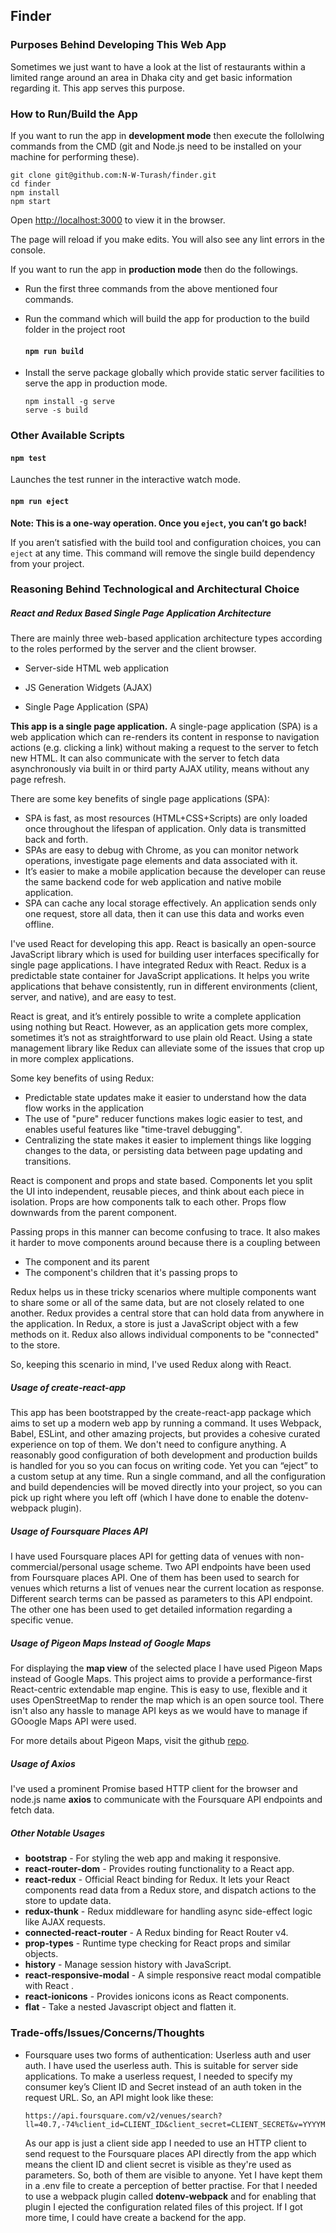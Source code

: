 ## Finder

### Purposes Behind Developing This Web App

Sometimes we just want to have a look at the list of restaurants within a limited range around an area in Dhaka city and get basic information regarding it. This app serves this purpose.

### How to Run/Build the App

If you want to run the app in <b>development mode</b> then execute the follolwing commands from the CMD (git and Node.js need to be installed on your machine for performing these).

```
git clone git@github.com:N-W-Turash/finder.git
cd finder
npm install 
npm start
```
Open [http://localhost:3000](http://localhost:3000) to view it in the browser.

The page will reload if you make edits.
You will also see any lint errors in the console.

If you want to run the app in <b>production mode</b> then do the followings.

* Run the first three commands from the above mentioned four commands.
* Run the command which will build the app for production to the build   folder in the project root
    #### `npm run build`

* Install the serve package globally which provide static server facilities to serve the app in production mode.

    ``` 
    npm install -g serve 
    serve -s build
    ```

### Other Available Scripts


#### `npm test`

Launches the test runner in the interactive watch mode.

#### `npm run eject`

**Note: This is a one-way operation. Once you `eject`, you can’t go back!**

If you aren’t satisfied with the build tool and configuration choices, you can `eject` at any time. This command will remove the single build dependency from your project.

### Reasoning Behind Technological and Architectural Choice 

##### React and Redux Based Single Page Application Architecture 

There are mainly three web-based application architecture types according to the roles performed by the server and the client browser.

* Server-side HTML web application</b>

* JS Generation Widgets (AJAX)

* Single Page Application (SPA)

<b>This app is a single page application.</b> A single-page application (SPA) is a web application which can re-renders its content in response to navigation actions (e.g. clicking a link) without making a request to the server to fetch new HTML. It can also communicate with the server to fetch data asynchronously via built in or third party AJAX utility, means without any page refresh. 

There are some key benefits of single page applications (SPA):

* SPA is fast, as most resources (HTML+CSS+Scripts) are only loaded once throughout the lifespan of application. Only data is transmitted back and forth.
* SPAs are easy to debug with Chrome, as you can monitor network operations, investigate page elements and data associated with it.
* It’s easier to make a mobile application because the developer can reuse the same backend code for web application and native mobile application.
* SPA can cache any local storage effectively. An application sends only one request, store all data, then it can use this data and works even offline.

I've used React for developing this app. React is basically an open-source JavaScript library which is used for building user interfaces specifically for single page applications. I have integrated Redux with React. Redux is a predictable state container for JavaScript applications. It helps you write applications that behave consistently, run in different environments (client, server, and native), and are easy to test. 

React is great, and it’s entirely possible to write a complete application using nothing but React. However, as an application gets more complex, sometimes it’s not as straightforward to use plain old React. Using a state management library like Redux can alleviate some of the issues that crop up in more complex applications.

Some key benefits of using Redux:
* Predictable state updates make it easier to understand how the data flow works in the application
* The use of "pure" reducer functions makes logic easier to test, and enables useful features like "time-travel debugging".
* Centralizing the state makes it easier to implement things like logging changes to the data, or persisting data between page updating and transitions.

React is component and props and state based. Components let you split the UI into independent, reusable pieces, and think about each piece in isolation. Props are how components talk to each other. Props flow downwards from the parent component.

Passing props in this manner can become confusing to trace. It also makes it harder to move components around because there is a coupling between

* The component and its parent
* The component's children that it's passing props to

Redux helps us in these tricky scenarios where multiple components want to share some or all of the same data, but are not closely related to one another. Redux provides a central store that can hold data from anywhere in the application. In Redux, a store is just a JavaScript object with a few methods on it. Redux also allows individual components to be "connected" to the store.

So, keeping this scenario in mind, I've used Redux along with React.

##### Usage of create-react-app

This app has been bootstrapped by the create-react-app package which aims to set up a modern web app by running a command. It uses Webpack, Babel, ESLint, and other amazing projects, but provides a cohesive curated experience on top of them. We don't need to configure anything. A reasonably good configuration of both development and production builds is handled for you so you can focus on writing code.
Yet you can “eject” to a custom setup at any time. Run a single command, and all the configuration and build dependencies will be moved directly into your project, so you can pick up right where you left off (which I have done to enable the dotenv-webpack plugin).

##### Usage of Foursquare Places API

I have used Foursquare places API for getting data of venues with non-commercial/personal usage scheme. Two API endpoints have been used from Foursquare places API. One of them has been used to search for venues which returns a list of venues near the current location as response. Different search terms can be passed as parameters to this API endpoint. The other one has been used to get detailed information regarding a specific venue. 

##### Usage of Pigeon Maps Instead of Google Maps

For displaying the <b>map view</b> of the selected place I have used Pigeon Maps instead of Google Maps. This project aims to provide a performance-first React-centric extendable map engine. This is easy to use, flexible and it uses OpenStreetMap to render the map which is an open source tool. There isn't also any hassle to manage API keys as we would have to manage if GOoogle Maps API were used. 

For more details about Pigeon Maps, visit the github [repo](https://github.com/mariusandra/pigeon-maps).

##### Usage of Axios

I've used a prominent Promise based HTTP client for the browser and node.js name <b>axios</b> to communicate with the Foursquare API endpoints and fetch data. 

##### Other Notable Usages

* <b>bootstrap</b> - For styling the web app and making it responsive.
* <b>react-router-dom</b> - Provides routing functionality to a React app.
* <b>react-redux</b> - Official React binding for Redux. It lets your React components read data from a Redux store, and dispatch actions to the store to update data.
* <b>redux-thunk</b> - Redux middleware for handling async side-effect logic like AJAX requests.
* <b>connected-react-router</b> - A Redux binding for React Router v4.
* <b>prop-types</b> - Runtime type checking for React props and similar objects.
* <b>history</b> - Manage session history with JavaScript.
* <b>react-responsive-modal</b> - A simple responsive react modal compatible with React .
* <b>react-ionicons</b> - Provides ionicons icons as React components.
* <b>flat</b> - Take a nested Javascript object and flatten it.
 

### Trade-offs/Issues/Concerns/Thoughts

* Foursquare uses two forms of authentication: Userless auth and user auth. I have used the userless auth. This is suitable for server side      applications. To make a userless request, I needed to specify my       
  consumer key’s Client ID and Secret instead of an auth token in the request URL.
  So, an API might look like these:

    ```
    https://api.foursquare.com/v2/venues/search?ll=40.7,-74%client_id=CLIENT_ID&client_secret=CLIENT_SECRET&v=YYYYMMDD`
    ```
    As our app is just a client side app I needed to use an HTTP client to send request to the Foursquare places API directly from the app which means the client ID and client secret is visible as they're used as  parameters. So, both of them are visible to anyone. Yet I have kept them in a .env file to create a perception of better practise. For that I needed to use a webpack plugin called <b>dotenv-webpack</b> and for enabling that plugin I ejected the configuration related files of this project. If I got more time, I could have create a backend for the app. 
    <br><br>



